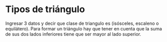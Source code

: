 # Tipos de triángulo
Ingresar 3 datos y decir que clase de triangulo es (isósceles, escaleno o equilátero). Para formar un triángulo hay que tener en cuenta que la suma de sus dos lados inferiores tiene que ser mayor al lado superior.
